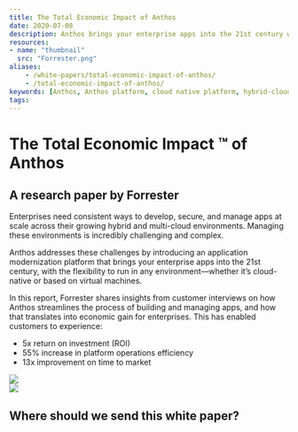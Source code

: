 ```yaml
---
title: The Total Economic Impact of Anthos
date: 2020-07-08
description: Anthos brings your enterprise apps into the 21st century with the flexibility to run anywhere.
resources:
- name: "thumbnail"
  src: "Forrester.png"
aliases:
    - /white-papers/total-economic-impact-of-anthos/
    - /total-economic-impact-of-anthos/
keywords: [Anthos, Anthos platform, cloud native platform, hybrid-cloud platform, multi-cloud platform]
tags:
---
```



<div class="landing-page">
    <!-- hero -->
    <div class="hero jumbotron reading-landing jumbotron-fluid">
        <div class="container-fluid">
            <div class="row">
                <div class="col-xl-6 offset-xl-2 col-lg-10 offset-lg-1 col-md-12">
                    <h1 class="display-4">The Total Economic Impact &#8482; of Anthos</h1>
                </div>
            </div>
        </div>
    </div>
    <div class="main-content">
        <div class="row">
            <div class="col-xl-4 offset-xl-2 without-bottom-line">
                <div class="workshop-prerequisites">
                    <h2>A research paper by Forrester</h2>                             
                    <p>Enterprises need consistent ways to develop, secure, and manage apps at scale across their growing hybrid and multi-cloud environments. Managing these environments is incredibly challenging and complex.</p>
                    <p>Anthos addresses these challenges by introducing an application modernization platform that brings your enterprise apps into the 21st century, with the flexibility to run in any environment―whether it’s cloud-native or based on virtual machines.</p>
                    <p>In this report, Forrester shares insights from customer interviews on how Anthos streamlines the process of building and managing apps, and how that translates into economic gain for enterprises. This has enabled customers to experience:</p>
                    <ul class="dashes">
                    <li>5x return on investment (ROI)</li>
                    <li>55% increase in platform operations efficiency</li>
                    <li>13x improvement on time to market</li>
                    </ul>
                </div>
            </div>
                <div class="col-xl-4 offset-xl-0 white-paper-image">
                <img src="/images/white-papers/total-economic-impact-of-anthos.png">
            </div>
        </div>
            </div>
        </div>
    </div>
    <!-- contact us -->
    <div class="contact-us-card">
        <div class="row">
            <div class="col-xl-8 offset-xl-2 col-lg-10 offset-lg-1 col-md-12 col-sm-12 col-xs-12">
                <img src="/images/single-line-arrows.png">
            </div>
            <div
                class="col-xl-3 offset-xl-3 col-lg-3 offset-lg-1 col-md-10 offset-md-1 col-sm-10 offset-sm-1 col-xs-12">
                <h2>Where should we send this white paper?</h2>
            </div>
            <div
                class="col-xl-5 offset-xl-0 col-lg-6 offset-lg-1 col-md-8 offset-md-2 col-sm-10 offset-sm-1 col-xs-12 general-contact-form">
                <!--[if lte IE 8]>
<script charset="utf-8" type="text/javascript" src="//js.hsforms.net/forms/v2-legacy.js"></script>
<![endif]-->
<script charset="utf-8" type="text/javascript" src="//js.hsforms.net/forms/v2.js"></script>
<script>
  hbspt.forms.create({
	portalId: "732832",
	formId: "e9c552c4-5a8d-4a96-aa5c-be9542bbc926"
});
</script>
            </div>
        </div>
    </div>
</div>